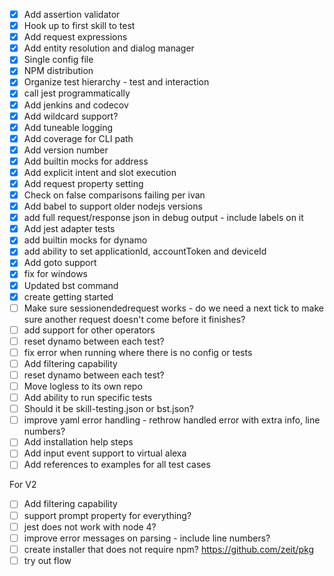 - [X] Add assertion validator
- [X] Hook up to first skill to test
- [X] Add request expressions
- [X] Add entity resolution and dialog manager
- [X] Single config file
- [X] NPM distribution
- [X] Organize test hierarchy - test and interaction
- [X] call jest programmatically
- [X] Add jenkins and codecov
- [X] Add wildcard support?
- [X] Add tuneable logging
- [X] Add coverage for CLI path
- [X] Add version number
- [X] Add builtin mocks for address
- [X] Add explicit intent and slot execution
- [X] Add request property setting
- [X] Check on false comparisons failing per ivan
- [X] Add babel to support older nodejs versions
- [X] add full request/response json in debug output - include labels on it
- [X] Add jest adapter tests
- [X] add builtin mocks for dynamo
- [X] add ability to set applicationId, accountToken and deviceId
- [X] Add goto support
- [X] fix for windows
- [X] Updated bst command
- [X] create getting started
- [ ] Make sure sessionendedrequest works - do we need a next tick to make sure another request doesn't come before it finishes?
- [ ] add support for other operators
- [ ] reset dynamo between each test?
- [ ] fix error when running where there is no config or tests
- [ ] Add filtering capability
- [ ] reset dynamo between each test?
- [ ] Move logless to its own repo
- [ ] Add ability to run specific tests
- [ ] Should it be skill-testing.json or bst.json?
- [ ] improve yaml error handling - rethrow handled error with extra info, line numbers?
- [ ] Add installation help steps
- [ ] Add input event support to virtual alexa
- [ ] Add references to examples for all test cases

For V2
- [ ] Add filtering capability
- [ ] support prompt property for everything?
- [ ] jest does not work with node 4?
- [ ] improve error messages on parsing - include line numbers?
- [ ] create installer that does not require npm? https://github.com/zeit/pkg
- [ ] try out flow
